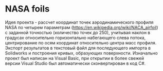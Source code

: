 # NASA foils
Идея проекта - рассчет координат точек аэродинамического профиля NASA по четырем параметрам (https://en.wikipedia.org/wiki/NACA_airfoil) с заданной точностью (количество точек до 250), учитывая наклон в градусах относительно горизонтально набегающего слева потока, центрирование по осям координат относительно центра масс профиля. Экспорт результатов в текстовый файл для последующего импорта в Solidworks и построения кривых, образующих поверхности.
Изначально проект был написан на Visual Basic, при открытии в более свежей версии Visual Studio был автоматически сконвертирован в код C#.

